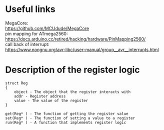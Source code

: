 # Useful links  
MegaCore:  
https://github.com/MCUdude/MegaCore  
pin mapping for ATmega2560:  
https://docs.arduino.cc/retired/hacking/hardware/PinMapping2560/  
call back of interrupt:  
https://www.nongnu.org/avr-libc/user-manual/group__avr__interrupts.html  
# Description of the register logic  
<pre><code>struct Reg  
{
    object - The object that the register interacts with  
    addr - Register address  
    value - The value of the register  
}  

get(Reg* ) - The function of getting the register value  
set(Reg* ) - The function of setting a value to a register  
run(Reg* ) - A function that implements register logic
</code></pre>
